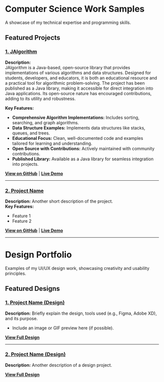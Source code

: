 
# **Computer Science Work Samples**  
A showcase of my technical expertise and programming skills.  

## Featured Projects  
### [1. JAlgorithm](https://github.com/mohammadkarbalaee/jalgorithm)  
**Description:**  
JAlgorithm is a Java-based, open-source library that provides implementations of various algorithms and data structures. Designed for students, developers, and educators, it is both an educational resource and a practical tool for algorithmic problem-solving. The project has been published as a Java library, making it accessible for direct integration into Java applications. Its open-source nature has encouraged contributions, adding to its utility and robustness.  

**Key Features:**  
- **Comprehensive Algorithm Implementations:** Includes sorting, searching, and graph algorithms.  
- **Data Structure Examples:** Implements data structures like stacks, queues, and trees.  
- **Educational Focus:** Clean, well-documented code and examples tailored for learning and understanding.  
- **Open Source with Contributions:** Actively maintained with community contributions.  
- **Published Library:** Available as a Java library for seamless integration into projects.  

[**View on GitHub**](https://github.com/mohammadkarbalaee/jalgorithm) | [**Live Demo**](https://youtu.be/0YPAG9GCBn8?si=6RAGI3SYNWHZKUxo)  

---

### [2. Project Name](#)  
**Description:** Another short description of the project.  
**Key Features:**  
- Feature 1  
- Feature 2  

[**View on GitHub**](#) | [**Live Demo**](#)  

---

# **Design Portfolio**  
Examples of my UI/UX design work, showcasing creativity and usability principles.  

## Featured Designs  
### [1. Project Name (Design)](#)  
**Description:** Briefly explain the design, tools used (e.g., Figma, Adobe XD), and its purpose.  
- Include an image or GIF preview here (if possible).  

[**View Full Design**](#)  

---

### [2. Project Name (Design)](#)  
**Description:** Another description of a design project.  

[**View Full Design**](#)  
